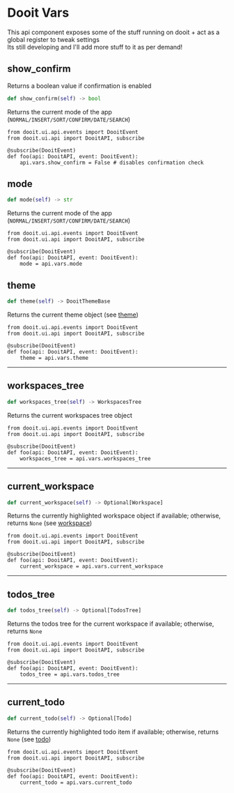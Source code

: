 # Dooit Vars

This api component exposes some of the stuff running on dooit + act as a global register to tweak settings \
Its still developing and I'll add more stuff to it as per demand!

## show_confirm

Returns a boolean value if confirmation is enabled

```py
def show_confirm(self) -> bool
```

Returns the current mode of the app (`NORMAL/INSERT/SORT/CONFIRM/DATE/SEARCH`)

```py{6}
from dooit.ui.api.events import DooitEvent
from dooit.ui.api import DooitAPI, subscribe

@subscribe(DooitEvent)
def foo(api: DooitAPI, event: DooitEvent):
    api.vars.show_confirm = False # disables confirmation check
```

## mode

```py
def mode(self) -> str
```

Returns the current mode of the app (`NORMAL/INSERT/SORT/CONFIRM/DATE/SEARCH`)

```py{6}
from dooit.ui.api.events import DooitEvent
from dooit.ui.api import DooitAPI, subscribe

@subscribe(DooitEvent)
def foo(api: DooitAPI, event: DooitEvent):
    mode = api.vars.mode
```
## theme

```py
def theme(self) -> DooitThemeBase
```

Returns the current theme object (see [theme](../configuration/theme.md))

```py{6}
from dooit.ui.api.events import DooitEvent
from dooit.ui.api import DooitAPI, subscribe

@subscribe(DooitEvent)
def foo(api: DooitAPI, event: DooitEvent):
    theme = api.vars.theme
```

---

## workspaces_tree

```py
def workspaces_tree(self) -> WorkspacesTree
```

Returns the current workspaces tree object

```py{6}
from dooit.ui.api.events import DooitEvent
from dooit.ui.api import DooitAPI, subscribe

@subscribe(DooitEvent)
def foo(api: DooitAPI, event: DooitEvent):
    workspaces_tree = api.vars.workspaces_tree
```

---

## current_workspace

```py
def current_workspace(self) -> Optional[Workspace]
```

Returns the currently highlighted workspace object if available; otherwise, returns `None` (see [workspace](../backend/workspace.md))

```py{6}
from dooit.ui.api.events import DooitEvent
from dooit.ui.api import DooitAPI, subscribe

@subscribe(DooitEvent)
def foo(api: DooitAPI, event: DooitEvent):
    current_workspace = api.vars.current_workspace
```

---

## todos_tree

```py
def todos_tree(self) -> Optional[TodosTree]
```

Returns the todos tree for the current workspace if available; otherwise, returns `None`

```py{6}
from dooit.ui.api.events import DooitEvent
from dooit.ui.api import DooitAPI, subscribe

@subscribe(DooitEvent)
def foo(api: DooitAPI, event: DooitEvent):
    todos_tree = api.vars.todos_tree
```

---

## current_todo

```py
def current_todo(self) -> Optional[Todo]
```

Returns the currently highlighted todo item if available; otherwise, returns `None` (see [todo](../backend/todo.md))

```py{6}
from dooit.ui.api.events import DooitEvent
from dooit.ui.api import DooitAPI, subscribe

@subscribe(DooitEvent)
def foo(api: DooitAPI, event: DooitEvent):
    current_todo = api.vars.current_todo
```
